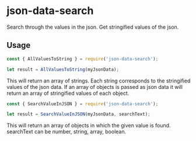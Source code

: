 # json-data-search
Search through the values in the json. Get stringified values of the json.


## Usage

```javascript
const { AllValuesToString } = require('json-data-search');

let result = AllValuesToString(myJsonData);
```
This will return an array of strings. Each string corresponds to the stringified values of the json data. If an array of objects is passed as json data it will return an array of stringified values of each object.

```javascript
const { SearchValueInJSON } = require('json-data-search');

let result = SearchValueInJSON(myJsonData, searchText);
```
This will return an array of objects in which the given value is found. searchText can be number, string, array, boolean.